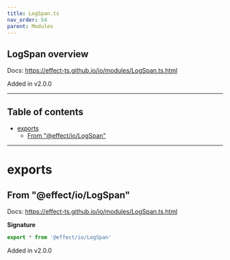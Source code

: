 ```yaml
---
title: LogSpan.ts
nav_order: 54
parent: Modules
---
```


## LogSpan overview

Docs: https://effect-ts.github.io/io/modules/LogSpan.ts.html

Added in v2.0.0

---

<h2 class="text-delta">Table of contents</h2>

- [exports](#exports)
  - [From "@effect/io/LogSpan"](#from-effectiologspan)

---

# exports

## From "@effect/io/LogSpan"

Docs: https://effect-ts.github.io/io/modules/LogSpan.ts.html

**Signature**

```ts
export * from '@effect/io/LogSpan'
```

Added in v2.0.0
